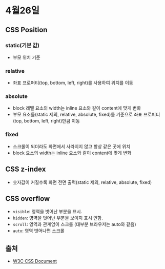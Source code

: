 # 4월26일

## CSS Position

### &#x20;<a href="#11-static" id="11-static"></a>

### static(기본 값) <a href="#11-static" id="11-static"></a>

* 부모 위치 기준



### relative <a href="#12-relative" id="12-relative"></a>

* 좌표 프로퍼티(top, bottom, left, right)를 사용하여 위치를 이동



### absolute <a href="#13-absolute" id="13-absolute"></a>

* block 레벨 요소의 width는 inline 요소와 같이 content에 맞게 변화
* 부모 요소들(static 제외, relative, absolute, fixed)를 기준으로 좌표 프로퍼티(top, bottom, left, right)만큼 이동



### fixed <a href="#14-fixed" id="14-fixed"></a>

* 스크롤이 되더라도 화면에서 사라지지 않고 항상 같은 곳에 위치
* block 요소의 width는 inline 요소와 같이 content에 맞게 변화





## CSS z-index

* 숫자값이 커질수록 화면 전면 출력(static 제외, relative, absolute, fixed)





## CSS overflow

* `visible`: 영역을 벗어난 부분을 표시.
* `hidden`: 영역을 벗어난 부분을 보이지 표시 안함.
* `scroll`: 영역과 관계없이 스크롤 (대부분 브라우저는 auto와 같음)
* `auto`: 영역 벗어나면 스크롤



## 출처

* [W3C CSS Document](https://www.w3.org/TR/CSS/)




